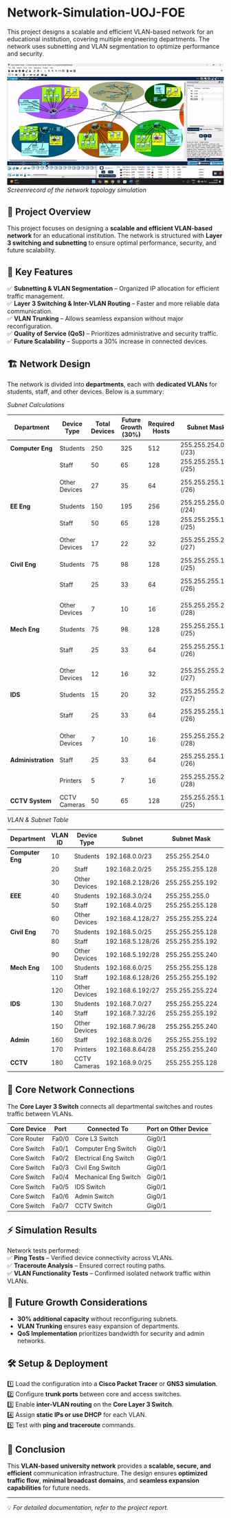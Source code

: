 # Network-Simulation-UOJ-FOE
This project designs a scalable and efficient VLAN-based network for an educational institution, covering multiple engineering departments. The network uses subnetting and VLAN segmentation to optimize performance and security.

![Network Simulation](./simulation.gif)  
*Screenrecord of the network topology simulation*  

## 📌 Project Overview  
This project focuses on designing a **scalable and efficient VLAN-based network** for an educational institution. The network is structured with **Layer 3 switching and subnetting** to ensure optimal performance, security, and future scalability.  

## 📁 Key Features  
✅ **Subnetting & VLAN Segmentation** – Organized IP allocation for efficient traffic management.  
✅ **Layer 3 Switching & Inter-VLAN Routing** – Faster and more reliable data communication.  
✅ **VLAN Trunking** – Allows seamless expansion without major reconfiguration.  
✅ **Quality of Service (QoS)** – Prioritizes administrative and security traffic.  
✅ **Future Scalability** – Supports a 30% increase in connected devices.  

## 🏗️ Network Design  
The network is divided into **departments**, each with **dedicated VLANs** for students, staff, and other devices. Below is a summary:  

*Subnet Calculations*  

| Department      | Device Type     | Total Devices | Future Growth (30%) | Required Hosts | Subnet Mask              | Network Address  | Usable IP Range                  | Broadcast Address  |
|---------------|----------------|--------------|--------------------|---------------|------------------------|-----------------|--------------------------------|-----------------|
| **Computer Eng** | Students       | 250          | 325                | 512           | 255.255.254.0 (/23)     | 192.168.0.0     | 192.168.0.1 - 192.168.1.254    | 192.168.1.255   |
|               | Staff           | 50           | 65                 | 128           | 255.255.255.128 (/25)   | 192.168.2.0     | 192.168.2.1 - 192.168.2.126    | 192.168.2.127   |
|               | Other Devices   | 27           | 35                 | 64            | 255.255.255.192 (/26)   | 192.168.2.128   | 192.168.2.129 - 192.168.2.190  | 192.168.2.191   |
| **EE Eng**     | Students       | 150          | 195                | 256           | 255.255.255.0 (/24)     | 192.168.3.0     | 192.168.3.1 - 192.168.3.254    | 192.168.3.255   |
|               | Staff           | 50           | 65                 | 128           | 255.255.255.128 (/25)   | 192.168.4.0     | 192.168.4.1 - 192.168.4.126    | 192.168.4.127   |
|               | Other Devices   | 17           | 22                 | 32            | 255.255.255.224 (/27)   | 192.168.4.128   | 192.168.4.129 - 192.168.4.158  | 192.168.4.159   |
| **Civil Eng**  | Students       | 75           | 98                 | 128           | 255.255.255.128 (/25)   | 192.168.5.0     | 192.168.5.1 - 192.168.5.126    | 192.168.5.127   |
|               | Staff           | 25           | 33                 | 64            | 255.255.255.192 (/26)   | 192.168.5.128   | 192.168.5.129 - 192.168.5.190  | 192.168.5.191   |
|               | Other Devices   | 7            | 10                 | 16            | 255.255.255.240 (/28)   | 192.168.5.192   | 192.168.5.193 - 192.168.5.206  | 192.168.5.207   |
| **Mech Eng**   | Students       | 75           | 98                 | 128           | 255.255.255.128 (/25)   | 192.168.6.0     | 192.168.6.1 - 192.168.6.126    | 192.168.6.127   |
|               | Staff           | 25           | 33                 | 64            | 255.255.255.192 (/26)   | 192.168.6.128   | 192.168.6.129 - 192.168.6.190  | 192.168.6.191   |
|               | Other Devices   | 12           | 16                 | 32            | 255.255.255.224 (/27)   | 192.168.6.192   | 192.168.6.193 - 192.168.6.222  | 192.168.6.223   |
| **IDS**        | Students       | 15           | 20                 | 32            | 255.255.255.224 (/27)   | 192.168.7.0     | 192.168.7.1 - 192.168.7.30     | 192.168.7.31    |
|               | Staff           | 25           | 33                 | 64            | 255.255.255.192 (/26)   | 192.168.7.32    | 192.168.7.33 - 192.168.7.94    | 192.168.7.95    |
|               | Other Devices   | 7            | 10                 | 16            | 255.255.255.240 (/28)   | 192.168.7.96    | 192.168.7.97 - 192.168.7.110   | 192.168.7.111   |
| **Administration** | Staff       | 25           | 33                 | 64            | 255.255.255.192 (/26)   | 192.168.8.0     | 192.168.8.1 - 192.168.8.62     | 192.168.8.63    |
|               | Printers        | 5            | 7                  | 16            | 255.255.255.240 (/28)   | 192.168.8.64    | 192.168.8.65 - 192.168.8.78    | 192.168.8.79    |
| **CCTV System** | CCTV Cameras  | 50           | 65                 | 128           | 255.255.255.128 (/25)   | 192.168.9.0     | 192.168.9.1 - 192.168.9.126    | 192.168.9.127   |

*VLAN & Subnet Table*  

| Department      | VLAN ID | Device Type     | Subnet               | Subnet Mask            | Network Address  |
|---------------|--------|----------------|--------------------|----------------------|-----------------|
| **Computer Eng** | 10     | Students       | 192.168.0.0/23     | 255.255.254.0        | 192.168.0.0     |
|               | 20     | Staff           | 192.168.2.0/25     | 255.255.255.128      | 192.168.2.0     |
|               | 30     | Other Devices   | 192.168.2.128/26   | 255.255.255.192      | 192.168.2.128   |
| **EEE**        | 40     | Students       | 192.168.3.0/24     | 255.255.255.0        | 192.168.3.0     |
|               | 50     | Staff           | 192.168.4.0/25     | 255.255.255.128      | 192.168.4.0     |
|               | 60     | Other Devices   | 192.168.4.128/27   | 255.255.255.224      | 192.168.4.128   |
| **Civil Eng**  | 70     | Students       | 192.168.5.0/25     | 255.255.255.128      | 192.168.5.0     |
|               | 80     | Staff           | 192.168.5.128/26   | 255.255.255.192      | 192.168.5.128   |
|               | 90     | Other Devices   | 192.168.5.192/28   | 255.255.255.240      | 192.168.5.192   |
| **Mech Eng**   | 100    | Students       | 192.168.6.0/25     | 255.255.255.128      | 192.168.6.0     |
|               | 110    | Staff           | 192.168.6.128/26   | 255.255.255.192      | 192.168.6.128   |
|               | 120    | Other Devices   | 192.168.6.192/27   | 255.255.255.224      | 192.168.6.192   |
| **IDS**        | 130    | Students       | 192.168.7.0/27     | 255.255.255.224      | 192.168.7.0     |
|               | 140    | Staff           | 192.168.7.32/26    | 255.255.255.192      | 192.168.7.32    |
|               | 150    | Other Devices   | 192.168.7.96/28    | 255.255.255.240      | 192.168.7.96    |
| **Admin**      | 160    | Staff           | 192.168.8.0/26     | 255.255.255.192      | 192.168.8.0     |
|               | 170    | Printers        | 192.168.8.64/28    | 255.255.255.240      | 192.168.8.64    |
| **CCTV**       | 180    | CCTV Cameras    | 192.168.9.0/25     | 255.255.255.128      | 192.168.9.0     |


## 🔗 Core Network Connections  
The **Core Layer 3 Switch** connects all departmental switches and routes traffic between VLANs.  

| Core Device | Port  | Connected To            | Port on Other Device |
|------------|------|------------------------|--------------------|
| Core Router | Fa0/0 | Core L3 Switch         | Gig0/1            |
| Core Switch | Fa0/1 | Computer Eng Switch   | Gig0/1            |
| Core Switch | Fa0/2 | Electrical Eng Switch | Gig0/1            |
| Core Switch | Fa0/3 | Civil Eng Switch      | Gig0/1            |
| Core Switch | Fa0/4 | Mechanical Eng Switch | Gig0/1            |
| Core Switch | Fa0/5 | IDS Switch            | Gig0/1            |
| Core Switch | Fa0/6 | Admin Switch          | Gig0/1            |
| Core Switch | Fa0/7 | CCTV Switch           | Gig0/1            |

## ⚡ Simulation Results  
Network tests performed:  
✅ **Ping Tests** – Verified device connectivity across VLANs.  
✅ **Traceroute Analysis** – Ensured correct routing paths.  
✅ **VLAN Functionality Tests** – Confirmed isolated network traffic within VLANs.  

## 🚀 Future Growth Considerations  
- **30% additional capacity** without reconfiguring subnets.  
- **VLAN Trunking** ensures easy expansion of departments.  
- **QoS Implementation** prioritizes bandwidth for security and admin networks.  

## 🛠️ Setup & Deployment  
1️⃣ Load the configuration into a **Cisco Packet Tracer** or **GNS3 simulation**.  
2️⃣ Configure **trunk ports** between core and access switches.  
3️⃣ Enable **inter-VLAN routing** on the **Core Layer 3 Switch**.  
4️⃣ Assign **static IPs or use DHCP** for each VLAN.  
5️⃣ Test with **ping and traceroute** commands.  

## 📜 Conclusion  
This **VLAN-based university network** provides a **scalable, secure, and efficient** communication infrastructure. The design ensures **optimized traffic flow**, **minimal broadcast domains**, and **seamless expansion capabilities** for future needs.  

---

💡 *For detailed documentation, refer to the project report.*  
